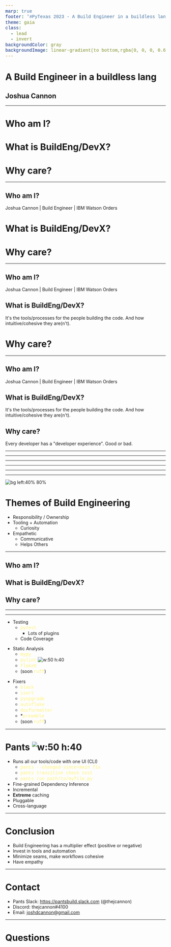 ```yaml
---
marp: true
footer: '#PyTexas 2023 - A Build Engineer in a buildless lang - ![w:40 h:20](./images/discord.png) thejcannon#4100'
theme: gaia
class:
  - lead
  - invert
backgroundColor: gray
backgroundImage: linear-gradient(to bottom,rgba(0, 0, 0, 0.6),rgba(0, 0, 0, 0.6)), url(./images/background.jpg);
---
```


<style>
code {
  font-family: courier;
  color: #fff176;
  font-size: 100%;
  background: none;
}
</style>

<!-- _backgroundImage: linear-gradient(to bottom,rgba(0, 0, 0, 0.6),rgba(0, 0, 0, 0.8)), url(./images/background.jpg); -->

# **A Build Engineer in a buildless lang**

## Joshua Cannon

---

<!-- paginate: true -->

# Who am I?

# What is BuildEng/DevX?

# Why care?

<!--
- Two halves to presentation:
  1. Answer these three questions
  1. Open my toolbox

- At a high level, here's the answers

-->

---

## Who am I?

Joshua Cannon | Build Engineer | IBM Watson Orders

# What is BuildEng/DevX?

# Why care?

---

## Who am I?

Joshua Cannon | Build Engineer | IBM Watson Orders

## What is BuildEng/DevX?

It's the tools/processes for the people building the code.​
And how intuitive/cohesive they are(n't).​

# Why care?

<!--
- Not about the build process for the code
  - Tools
  - Workflows
  - Environment
- Seams
- Build Eng -> DevX
- Build Engineering can come from anyone
-->

---

## Who am I?

Joshua Cannon | Build Engineer | IBM Watson Orders

## What is BuildEng/DevX?

It's the tools/processes for the people building the code.​
And how intuitive/cohesive they are(n't).​

## Why care?

Every developer has a "developer experience".​​
Good or bad.

<!--
- How you're feeling when you have to develop software. Good or bad

Color -> Telling a story

My career, how I became a BuildEng, and what I do as a build eng, and why
-->

---

<!-- _backgroundImage: url(./images/typewriter.jpg) -->

<!--
- Last company. Extremely sophisticated build system to build code. Multiple platforms, debug/release etc...
- All it did
- Code review
- How many have had the same experience?
- How many of you think there's a better way to do this
- Coding on a typewriter

I found more love for Build Engineering
-->

---

<!-- _backgroundImage: url(./images/fight-fire.jpg) -->

<!--
- I got a manager that understood Build Engineering can come from anyone
- In my 20% time, I started doing Build Engineering

Minimized Seams:
- Moved code into monorepo
  - Pros:
    - visibility and collaboration
    - Large scale atomic changes/refactoring
  - Cons:
   - Need sophisticated tools
- make -> poetry
- black: 2 reasons
  - Opinionated
    - Bonus points: reduces diff
  - De-facto standard community

More tools:
- Started using flake8 to lint, advocated for mypy and pytest

Reaching the People:
- Started a Python Working Group, so it was the opinion of many
- Gave presentations


- It wasn't enough for me, although build eng comes from anyone I wanted ot be a build engineer

company that valued build engineering
-->

---

<!-- _backgroundImage: linear-gradient(to bottom,rgba(0, 0, 0, 0.1),rgba(0, 0, 0, 0.3)), url(./images/working.jpg) -->

<!--
Start looking where you can improve things

- Devx, better but still bad
- Using tools: yapf, pylint + in-house AST linting, mypy, unittest
- Build system - Bazel: held them back more than boosted them forward
  - And sometimes running your tests would take several minutes, test flakiness
- Odds and ends:
- Couldn't easily attach a debugger
- Sometimes when switching a branch, your next command would take 4 minutes
- An interruption is stomachable is I can get coffee and come back Otherwise, I've lost my momentum

-->

---

<!-- _backgroundImage: linear-gradient(to bottom,rgba(0, 0, 0, 0.1),rgba(0, 0, 0, 0.2)), url(./images/breezes.jpg) -->

<!--
(Aside from build system, central integration point), there's no one big change to make it better.
Lift by a thousand breezes (opposite of death by a thousand paper cuts)

- Switched from yapf to black (also black faster)
- switched from in-house AST linting to flake8 (turns out plugins had us covered)
- starting leveraging pytest (with plugins)
- Made it simple to build any file into a docker image
- Most importantly I changed our build system from Bazel to Pants
  - Both are open source large-scale, sophisticated build tools primed for monorepos
  - Pants fit better, pun intended
  - Along the journey, upstreamed changes and bugfixes, found a welcoming and compassionate
  - Eventually became "contributor" and finally a "maintainer"
  - Means two things:
    - I get to help engineers at any org using Pants
    - I get to fight for my engineers when it comes to decisions

-->

---

<!-- _backgroundImage: linear-gradient(to bottom,rgba(0, 0, 0, 0.1),rgba(0, 0, 0, 0.2)), url(./images/fruit.jpg) -->

<!--
Fruits of my labor?

Seams:
- CI went from 18 minutes down to <5, with plans on making that ~2
  - Running all of our fixers, static analysis, running the entire monorepo of tests
- Easy for people to contribute new code to the codebase regardless of expertise
  - fearlessly

Tools
- Plethora of tools developers run locally to make sure any issues that can be found my machines is
  - and automatically fixed as well

People:
- Biweekly presentations/discussions on changes being made
  - tutorials on new build system, etc...
- Slack channels people can go for help, or dump ideas

Ultimately: developer experience

(In making these slides, I reflected on Build Engineering, and came up with a few themes)
-->

---

<!-- _backgroundImage: linear-gradient(to bottom,rgba(0, 0, 0, 0.6),rgba(0, 0, 0, 0.8)), url(./images/background.jpg); -->

![bg left:40% 80%](./images/buildeng.jpg)

# Themes of Build Engineering

<!-- prettier-ignore -->
* Responsibility / Ownership
* Tooling + Automation
  * Curiosity
* Empathetic
  * Communicative
  * Helps Others

<!--

Responsibility:
- You tend to care about something more when you are responsible for it
  - That includes the tools/processes
  - but also includes the people -> "my engineers"

Tooling and Automation:
- Reduces & eliminates "the human factor"
  - Humans take time and money
  - Emotions in human interactions
- Curioisty: whats out there? Is it better than what we have? What is the community doing?

Empathetic:
- We can all be more empathetic
  - Not everyone has the bandwidth or emotional energy to complain
  - Not everyone is a build engineer
  - Support: Curse of Knowledge
-->

---

## Who am I?

## What is BuildEng/DevX?

## Why care?

<!--
And its not just me and my engineers. Its you too. I want you to have a good experience.
-->

---

<!-- _backgroundImage: linear-gradient(to bottom,rgba(0, 0, 0, 0.1),rgba(0, 0, 0, 0.2)), url(./images/tools.jpg) -->

<!--

So here's my toolbox laid bare. Tools for a buildless language that make building code enjoyable

It's subjective, it fits my organization's needs

-->

---

<style scoped>
  section {
      display:grid;
      grid-template-columns: 33.33% 33.33% 33.33%;
  }
  ul {
    margin-top: 0;
  }
  section > ul > li {
    list-style-type: none;
  }
</style>

<!-- prettier-ignore -->
* Testing
  * `pytest`
    - Lots of plugins
  * Code Coverage

<!-- prettier-ignore -->
* Static Analysis
  * `mypy`
  * `pylint` ![w:50 h:40](./images/pytexas.svg)
  * `flake8`
  * (soon `ruff`)

<!-- prettier-ignore -->
* Fixers
  * `black`
  * `isort`
  * `pyupgrade`
  * `autoflake`
  * `docformatter`
  * *`preamble`
  * (soon `ruff`)

<!--

Goes from most work to least work, but all are tools that have the machines find issues, not people

Testing:
- pytest
  - Testing is not easy, so do whatever you can to make it easier
  - Code Coverage: What gets measured gets better.

Static Analysis:
- mypy: defacto standard for typechecking, helps catches bugs
- pylint: like mypy, but doesn't rely on type annotations (talk tomorrow)
- flake8: fast, does a decent job at a lot of issues that can be detected from tokens/AST
- soon ruff: Its just flake8 plus more, but faster and with more fixes

Fixers:
( I love fixers)
- black (talked about)
- isort: It's helpful
- pyupgrade: Want to be looking at code that's "modern"
- autoflake: Dead code can be detracting/harmful
- docformatter: Consistency makes reading docstrings easier
- (preamble): Stamp copyright headers
- (soon ruff): again, fixing is great, fixing very fast is better


You can run all these tools, and in a monorepo you're probably looking at at least double-digit minutes,
not including tests. You NEED a build system that gives you the ability and flexibility to run all these
without the overhead and baggage.

-->

---

<!-- _backgroundImage: linear-gradient(to bottom,rgba(0, 0, 0, 0.6),rgba(0, 0, 0, 0.8)), url(./images/background.jpg); -->

# Pants ![w:50 h:40](./images/pytexas.svg)

<!-- prettier-ignore -->
* Runs all our tools/code with one UI (CLI)
  - `pants --changed-since=main fix`
  - `pants transitive check test`
  - `pants run path/to/myfile.py`
* Fine-grained Dependency Inference
* Incremental
* __Extreme__ caching
* Pluggable
* Cross-language

<!--

Open source build tool

- `--changed-since=master` -> Only runs on the files that have changed since master
- `run myfile.py` -> Don't see is activating a virtualenv, downloading large binary blobs artifacts from S3, running codegen

Incremental:
- Incremental in work done (--changed-since)
- Incrementally fetches dependencys (from a lockfile)

Caching:
- Local cache of all work done. Nobody does the same work twice. Especially crucial in CI
- Ability to plug into a remote cache

Pluggable: This is Python...
- Allows me to have features that are only relevant to my org
- Allows me to upstream changes, to help everyone and solve "hit by a bus"

Dependencies:
- Part of what makes pants incremental
- I can easily see what goes into our applications/docker images
- How many consumers of a file there are

-->

---

# Conclusion

<!-- prettier-ignore -->
* Build Engineering has a multiplier effect (positive or negative)
* Invest in tools and automation
* Minimize seams, make workflows cohesive
* Have empathy

<!--
- These aren't just BuildEng takeaways, these can be for anyone.

multiplier:
- investment can increase productivity and happiness
- not investing can, at best be neutral, or at worst be negative

Tools/Automation: Reduce the human factor

Minimize seams: reduce interuptions, let people do what they do best


Have empathy: It's so important. PEOPLE build code.
Software engineering is a SOCIAL activity.

-->

---

# Contact

- Pants Slack: https://pantsbuild.slack.com (@thejcannon)
- Discord: thejcannon#4100
- Email: joshdcannon@gmail.com

---

# Questions

